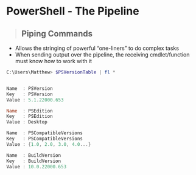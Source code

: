 # PowerShell - The Pipeline

> ## **Piping Commands**

- Allows the stringing of powerful “one-liners” to do complex tasks
- When sending output over the pipeline, the receiving cmdlet/function must know how to work with it

```PowerShell
C:\Users\Matthew> $PSVersionTable | fl *


Name  : PSVersion
Key   : PSVersion
Value : 5.1.22000.653

Name  : PSEdition
Key   : PSEdition
Value : Desktop

Name  : PSCompatibleVersions
Key   : PSCompatibleVersions
Value : {1.0, 2.0, 3.0, 4.0...}

Name  : BuildVersion
Key   : BuildVersion
Value : 10.0.22000.653
```